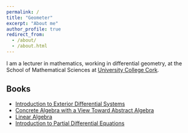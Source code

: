 ```yaml
---
permalink: /
title: "Geometer"
excerpt: "About me"
author_profile: true
redirect_from: 
  - /about/
  - /about.html
---
```


I am a lecturer in mathematics, working in differential geometry, at the School of Mathematical Sciences at [University College Cork](https://www.ucc.ie/en/matsci/).

## Books
* [Introduction to Exterior Differential Systems](http://libgen.rs/book/index.php?md5=BCEA58B7AB2893AD75C8764DC83A786C)
* [Concrete Algebra with a View Toward Abstract Algebra](http://libgen.rs/book/index.php?md5=7D904040FBECFD762599082483D587B9)
* [Linear Algebra](http://libgen.rs/book/index.php?md5=C6CEB42E0DB77595DCC33EE17A44F44B)
* [Introduction to Partial Differential Equations](https://ben-mckay.github.io/benmckay.github.io/files/introduction-to-partial-differential-equations.pdf)

